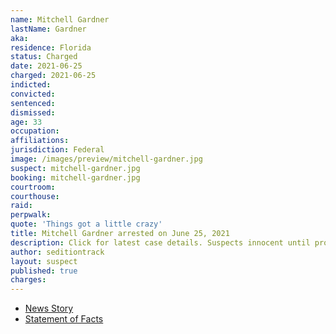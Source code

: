 ```yaml
---
name: Mitchell Gardner
lastName: Gardner
aka:
residence: Florida
status: Charged
date: 2021-06-25
charged: 2021-06-25
indicted:
convicted: 
sentenced: 
dismissed: 
age: 33
occupation:
affiliations:
jurisdiction: Federal
image: /images/preview/mitchell-gardner.jpg
suspect: mitchell-gardner.jpg
booking: mitchell-gardner.jpg
courtroom:
courthouse:
raid:
perpwalk:
quote: 'Things got a little crazy'
title: Mitchell Gardner arrested on June 25, 2021
description: Click for latest case details. Suspects innocent until proven guilty.
author: seditiontrack
layout: suspect
published: true
charges:
---
```

- [News Story](https://www.tampabay.com/news/hillsborough/2021/06/28/hillsborough-mans-arrest-makes-500-charged-in-capitol-riot/)
- [Statement of Facts](https://www.justice.gov/usao-dc/case-multi-defendant/file/1407206/download)
